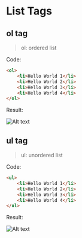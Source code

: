 # List Tags

## ol tag

> ol: ordered list

Code:

```HTML
<ol>
    <li>Hello World 1</li>
    <li>Hello World 2</li>
    <li>Hello World 3</li>
    <li>Hello World 4</li>
</ol>
```

Result:

![Alt text](/TIL/Screenshots/ordered-list.png)

## ul tag

> ul: unordered list

Code:

```HTML
<ul>
    <li>Hello World 1</li>
    <li>Hello World 2</li>
    <li>Hello World 3</li>
    <li>Hello World 4</li>
</ul>
```

Result:

![Alt text](/TIL/Screenshots/unordered-list.png)
